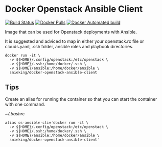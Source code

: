 # Docker Openstack Ansible Client
[![Build Status](https://travis-ci.org/snieking/docker-openstack-ansible-client.svg?branch=master)](https://travis-ci.org/snieking/docker-openstack-ansible-client)
[![Docker Pulls](https://img.shields.io/docker/pulls/mashape/kong.svg)](https://hub.docker.com/r/snieking/docker-openstack-ansible-client/)
[![Docker Automated build](https://img.shields.io/docker/automated/snieking/docker-openstack-ansible-client.svg)](https://hub.docker.com/r/snieking/docker-openstack-ansible-client/builds/)

Image that can be used for Openstack deployments with Ansible.

It is suggested and adviced to map in either your openstack.rc file or clouds.yaml, .ssh folder, ansible roles and playbook directories.

```
docker run -it \
  -v ${HOME}/.config/openstack:/etc/openstack \
  -v ${HOME}/.ssh:/home/docker/.ssh \
  -v ${HOME}/ansible:/home/docker/ansible \
  snieking/docker-openstack-ansible-client
```

## Tips

Create an alias for running the container so that you can start the container with one command.

*~/.bashrc* 
```
alias os-ansible-cli='docker run -it \
  -v ${HOME}/.config/openstack:/etc/openstack \
  -v ${HOME}/.ssh:/home/docker/.ssh \
  -v ${HOME}/ansible:/home/docker/ansible \
  snieking/docker-openstack-ansible-client'
```
